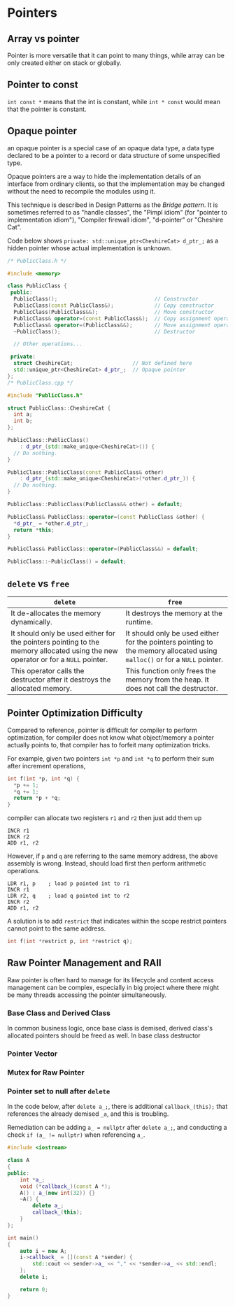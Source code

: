 # Pointers

## Array vs pointer

Pointer is more versatile that it can point to many things, while array can be only created either on stack or globally.

## Pointer to const

`int const *` means that the int is constant, while `int * const` would mean that the pointer is constant.

## Opaque pointer

an opaque pointer is a special case of an opaque data type, a data type declared to be a pointer to a record or data structure of some unspecified type.

Opaque pointers are a way to hide the implementation details of an interface from ordinary clients, so that the implementation may be changed without the need to recompile the modules using it. 

This technique is described in Design Patterns as the *Bridge pattern*. It is sometimes referred to as "handle classes", the "Pimpl idiom" (for "pointer to implementation idiom"), "Compiler firewall idiom", "d-pointer" or "Cheshire Cat".

Code below shows `private: std::unique_ptr<CheshireCat> d_ptr_;` as a hidden pointer whose actual implementation is unknown.
```cpp
/* PublicClass.h */

#include <memory>

class PublicClass {
 public:
  PublicClass();                               // Constructor
  PublicClass(const PublicClass&);             // Copy constructor
  PublicClass(PublicClass&&);                  // Move constructor
  PublicClass& operator=(const PublicClass&);  // Copy assignment operator
  PublicClass& operator=(PublicClass&&);       // Move assignment operator
  ~PublicClass();                              // Destructor

  // Other operations...

 private:
  struct CheshireCat;                   // Not defined here
  std::unique_ptr<CheshireCat> d_ptr_;  // Opaque pointer
};
/* PublicClass.cpp */

#include "PublicClass.h"

struct PublicClass::CheshireCat {
  int a;
  int b;
};

PublicClass::PublicClass()
    : d_ptr_(std::make_unique<CheshireCat>()) {
  // Do nothing.
}

PublicClass::PublicClass(const PublicClass& other)
    : d_ptr_(std::make_unique<CheshireCat>(*other.d_ptr_)) {
  // Do nothing.
}

PublicClass::PublicClass(PublicClass&& other) = default;

PublicClass& PublicClass::operator=(const PublicClass &other) {
  *d_ptr_ = *other.d_ptr_;
  return *this;
}

PublicClass& PublicClass::operator=(PublicClass&&) = default;

PublicClass::~PublicClass() = default;
```

## `delete` vs `free`

|`delete`|`free`|
|-|-|
|It de-allocates the memory dynamically.	|It destroys the memory at the runtime.|
|It should only be used either for the pointers pointing to the memory allocated using the new operator or for a `NULL` pointer.	|It should only be used either for the pointers pointing to the memory allocated using `malloc()` or for a `NULL` pointer.|
|This operator calls the destructor after it destroys the allocated memory. 	|This function only frees the memory from the heap. It does not call the destructor.|

## Pointer Optimization Difficulty

Compared to reference, pointer is difficult for compiler to perform optimization,
for compiler does not know what object/memory a pointer actually points to, that compiler has to forfeit many optimization tricks.

For example, given two pointers `int *p` and `int *q` to perform their sum after increment operations,
```cpp
int f(int *p, int *q) { 
  *p += 1; 
  *q += 1; 
  return *p + *q; 
} 
```
compiler can allocate two registers `r1` and `r2` then just add them up
```x86asm
INCR r1
INCR r2
ADD r1, r2
```

However, if `p` and `q` are referring to the same memory address, the above assembly is wrong.
Instead, should load first then perform arithmetic operations.

```x86asm
LDR r1, p    ; load p pointed int to r1
INCR r1
LDR r2, q    ; load q pointed int to r2
INCR r2
ADD r1, r2
```

A solution is to add `restrict` that indicates within the scope restrict pointers cannot point to the same address.
```cpp
int f(int *restrict p, int *restrict q);
```

## Raw Pointer Management and RAII

Raw pointer is often hard to manage for its lifecycle and content access management can be complex, especially in big project where there might be many threads accessing the pointer simultaneously.

### Base Class and Derived Class

In common business logic, once base class is demised, derived class's allocated pointers should be freed as well.
In base class destructor 

### Pointer Vector

### Mutex for Raw Pointer

### Pointer set to null after `delete`

In the code below, after `delete a_;`, there is additional `callback_(this);` that references the already demised `_a`, and this is troubling.

Remediation can be adding `a_ = nullptr` after `delete a_;`, and conducting a check `if (a_ != nullptr)` when referencing `a_`.

```cpp
#include <iostream>

class A
{
public:
    int *a_;
    void (*callback_)(const A *);
    A() : a_(new int(32)) {}
    ~A() {
        delete a_;
        callback_(this);
    }
};

int main()
{
    auto i = new A;
    i->callback_ = [](const A *sender) {
        std::cout << sender->a_ << "," << *sender->a_ << std::endl;
    };
    delete i; 

    return 0;
}
```